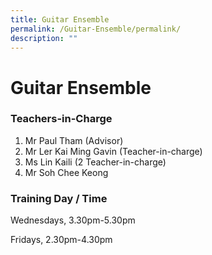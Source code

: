 ```yaml
---
title: Guitar Ensemble
permalink: /Guitar-Ensemble/permalink/
description: ""
---
```

Guitar Ensemble
===============

### Teachers-in-Charge
1. Mr Paul Tham (Advisor)
2. Mr Ler Kai Ming Gavin (Teacher-in-charge)
3. Ms Lin Kaili (2 Teacher-in-charge)
4. Mr Soh Chee Keong

### Training Day / Time 
Wednesdays, 3.30pm-5.30pm

Fridays, 2.30pm-4.30pm